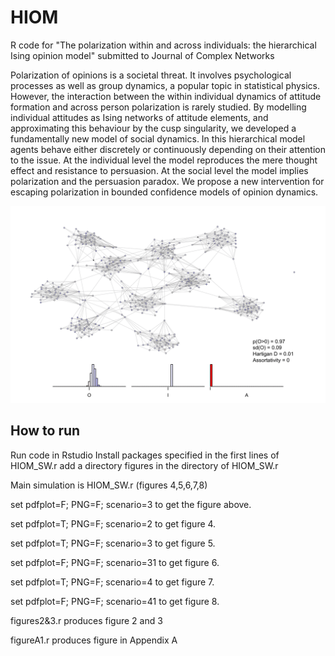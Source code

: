 # HIOM
R code for "The polarization within and across individuals: the hierarchical Ising opinion model"
submitted to Journal of Complex Networks

Polarization of opinions is a societal threat. It involves psychological processes as well as group dynamics, a popular topic in statistical physics. However, the interaction between the within individual dynamics of attitude formation and across person polarization is rarely studied. By modelling individual attitudes as Ising networks of attitude elements, and approximating this behaviour by the cusp singularity, we developed a fundamentally new model of social dynamics. In this hierarchical model agents behave either discretely or continuously depending on their attention to the issue. At the individual level the model reproduces the mere thought effect and resistance to persuasion. At the social level the model implies polarization and the persuasion paradox. We propose a new intervention for escaping polarization in bounded confidence models of opinion dynamics. 

![The Black Pete simulation](figures/Anim_3.gif)

How to run
----------
Run code in Rstudio
Install packages specified in the first lines of HIOM_SW.r
add a directory figures in the directory of HIOM_SW.r

Main simulation is HIOM_SW.r (figures 4,5,6,7,8)

set pdfplot=F; PNG=F; scenario=3 to get the figure above.

set pdfplot=T; PNG=F; scenario=2 to get figure 4.

set pdfplot=T; PNG=F; scenario=3 to get figure 5.

set pdfplot=F; PNG=F; scenario=31 to get figure 6.

set pdfplot=T; PNG=F; scenario=4 to get figure 7.

set pdfplot=F; PNG=F; scenario=41 to get figure 8.



figures2&3.r produces figure 2 and 3

figureA1.r produces figure in Appendix A

